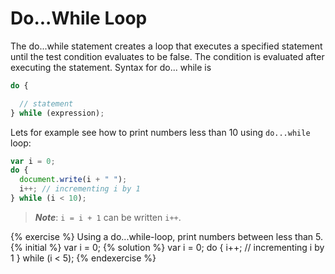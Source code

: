 # Do...While Loop

The do...while statement creates a loop that executes a specified statement until the test condition evaluates to be false. The condition is evaluated after executing the statement.
Syntax for do... while is

```javascript
do {

  // statement
} while (expression);
```

Lets for example see how to print numbers less than 10 using `do...while` loop:

```javascript
var i = 0;
do {
  document.write(i + " ");
  i++; // incrementing i by 1
} while (i < 10);
```

> **_Note_**: `i = i + 1` can be written `i++`.

{% exercise %}
Using a do...while-loop, print numbers between less than 5.
{% initial %}
var i = 0;
{% solution %}
var i = 0;
do {
i++; // incrementing i by 1
} while (i < 5);
{% endexercise %}
